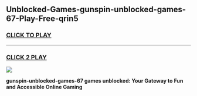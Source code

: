 
## Unblocked-Games-gunspin-unblocked-games-67-Play-Free-qrin5
<h3>
<a href="https://premium76.site?title=gunspin-unblocked-games-67&ref=22A">CLICK TO PLAY</a></h3>
<hr>

<h3>
<a href="https://premium76.site?title=gunspin-unblocked-games-67&ref=22A">CLICK 2 PLAY</a>
  
</h3>

<a href="https://premium76.site?title=gunspin-unblocked-games-67&ref=22A"><img src="https://clearcache.store/games.png"></a>


**gunspin-unblocked-games-67 games unblocked: Your Gateway to Fun and Accessible Online Gaming**
